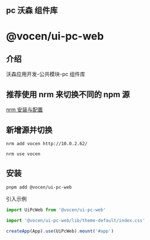 ## pc 沃森 组件库

# @vocen/ui-pc-web

## 介绍

沃森应用开发-公共模块-pc 组件库

## 推荐使用 nrm 来切换不同的 npm 源

[nrm 安装与配置](https://www.jianshu.com/p/94d084ce6834)

## 新增源并切换

```
nrm add vocen http://10.0.2.62/

nrm use vocen
```

## 安装

```
pnpm add @vocen/ui-pc-web
```

引入示例

```js
import UiPcWeb from '@vocen/ui-pc-web'

import '@vocen/ui-pc-web/lib/theme-default/index.css'

createApp(App).use(UiPcWeb).mount('#app')
```
